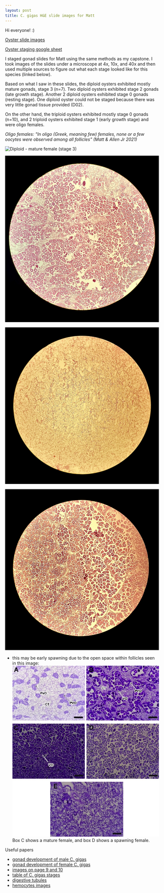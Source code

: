 ```yaml
---
layout: post
title: C. gigas H&E slide images for Matt
---
```

Hi everyone! :)

[Oyster slide images](https://drive.google.com/file/d/1-nFCqaKR-K64d2JHwro9OKX4NXIB-djq/view?usp=sharing)

[Oyster staging google sheet](https://docs.google.com/spreadsheets/d/1fqYHdkFAxkhkaCjyz1m-wtLuHCWAQXIDzCgza5Ya_9I/edit?usp=sharing)

I staged gonad slides for Matt using the same methods as my capstone. I took 
images of the slides under a microscope at 4x, 10x, and 40x and then used multiple 
sources to figure out what each stage looked like for this species (linked below). 

Based on what I saw in these slides, the diploid oysters exhibited mostly mature gonads, stage 3 (n=7). Two diploid oysters exhibited stage 2 gonads (late growth stage). Another 2 diploid oysters exhibited stage 0 gonads (resting stage). One diploid oyster could not be staged because there was very little gonad tissue provided (D02). 

On the other hand, the triploid oysters exhibited mostly stage 0 gonads (n=10), and 2 triploid oysters exhibited stage 1 (early growth stage) and were oligo females.

*Oligo females: "In oligo (Greek, meaning few) females, none or a few oocytes were observed among all
follicles" (Matt & Allen Jr 2021)*



![Diploid - mature female (stage 3)](https://raw.github.com/drlawson/drlawson.github.io/blob/master/images/D08_10x_a.jpg "Diploid mature")
                   
![Diploid - late growth female (stage 2)](https://github.com/drlawson/drlawson.github.io/blob/master/images/D03_10x.jpg "Diploid late growth")  

![Diploid - resting (stage 0)](https://github.com/drlawson/drlawson.github.io/blob/master/images/D11_10x.jpg "Diploid resting")

![Diploid - mature female, may exhibit early spawning (stage 3-4)](https://github.com/drlawson/drlawson.github.io/blob/master/images/D04_10x.jpg "Diploid early spawning")

- this may be early spawning due to the open space within follicles seen in this image: 
![Diploid - spawning female (D) (stage 4)](https://github.com/drlawson/drlawson.github.io/blob/master/images/Histology-of-gonad-development-stages-of-females-of-Crassostrea-gigas-A-early-active.jpg "Diploid early spawning")
Box C shows a mature female, and box D shows a spawning female. 






Useful papers
- [gonad development of male C. gigas](https://www.researchgate.net/figure/Histology-of-gonad-development-stages-of-males-of-Crassostrea-gigas-A-early-active_fig3_340952942)
- [gonad development of female C. gigas](https://www.researchgate.net/figure/Histology-of-gonad-development-stages-of-females-of-Crassostrea-gigas-A-early-active_fig2_340952942)
- [images on page 9 and 10](http://citeseerx.ist.psu.edu/viewdoc/download?doi=10.1.1.323.3279&rep=rep1&type=pdf)
- [table of C. gigas stages](https://www.sciencedirect.com/science/article/pii/S0044848608004134?casa_token=TZB8M_iCI5gAAAAA:8DExseaMxbYgIxoV5QhTovY4b22Jnpb1cdPGBr81WHrFzGriPdzbCZ-H15LjRSbFV3mw26ngsQ#bib23)
- [digestive tubules](https://www.pnas.org/content/113/9/2430)  
- [hemocytes images](https://www.google.com/search?q=hemocytes+in+bivalves+histology&tbm=isch&ved=2ahUKEwiLg5r4xOfzAhXJCTQIHdosD48Q2-cCegQIABAA&oq=hemocytes+in+bivalves+histology&gs_lcp=CgNpbWcQAzoHCCMQ7wMQJ1DnNFiwRGDbRmgAcAB4AIABggGIAb8FkgEDOS4xmAEAoAEBqgELZ3dzLXdpei1pbWfAAQE&sclient=img&ei=Lqx3YYu0FsmT0PEP2tm8-Ag&bih=764&biw=1388#imgrc=hb9YOX6JtqYUqM)